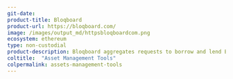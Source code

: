 ```yaml
---
git-date: 
product-title: Bloqboard
product-url: https://bloqboard.com/
image: /images/output_md/httpsbloqboardcom.png
ecosystem: ethereum
type: non-custodial
product-description: Bloqboard aggregates requests to borrow and lend Ethereum-based ERC‌-20 tokens and provides graphical user interface to access MakerDAO and Compound finance protocols on the Ethereum network.
coltitle:  "Asset Management Tools"
colpermalink: assets-management-tools
---
```

